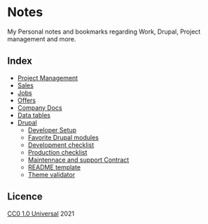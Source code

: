 # Notes
My Personal notes and bookmarks regarding Work, Drupal, Project management and more.


## Index
- [Project Management](pm.md)
- [Sales](sales.md)
- [Jobs](jobs.md)
- [Offers](offers.md)
- [Company Docs](docs.md)
- [Data tables](data.md)
- [Drupal](blob/master/drupal)
  - [Developer Setup](drupal/developer-setup.md)
  - [Favorite Drupal modules](drupal/favorites.md)
  - [Development checklist](drupal/development-checklist.md)
  - [Production checklist](drupal/production-checklist.md)
  - [Maintennace and support Contract](drupal/contract.md)
  - [README template](drupal/readme-template.md)
  - [Theme validator](drupal/theme-validator.md)

## Licence
[CC0 1.0 Universal](LICENSE) 2021
